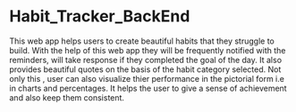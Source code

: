 # Habit_Tracker_BackEnd
This web app helps users to create beautiful habits that they struggle to build. With the help of this web app they will be frequently notified with the reminders, will take response if they completed the goal of the day. It also provides beautiful quotes on the basis of the habit category selected. Not only this , user can also visualize thier performance in the pictorial form i.e in charts and percentages. It helps the user to give a sense of achievement and also keep them consistent.
